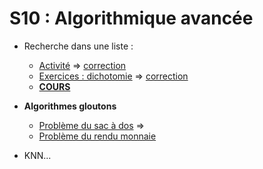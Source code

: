 # S10 : Algorithmique avancée

* Recherche dans une liste : 
  * [Activité](https://notebook.basthon.fr/?from=https://raw.githubusercontent.com/thfruchart/1nsi/main/S10/ACTIVITE_recherche_liste.ipynb) => [correction](https://notebook.basthon.fr/?from=https://raw.githubusercontent.com/thfruchart/1nsi/main/S10/ACTIVITE_recherche_liste_CORR.ipynb)
  * [Exercices : dichotomie](https://notebook.basthon.fr/?from=https://raw.githubusercontent.com/thfruchart/1nsi/main/S10/EXERCICES_Dichotomie.ipynb) => [correction](https://notebook.basthon.fr/?from=https://raw.githubusercontent.com/thfruchart/1nsi/main/S10/Dichotomie_CORR.ipynb)
  * [**COURS**](https://notebook.basthon.fr/?from=https://raw.githubusercontent.com/thfruchart/1nsi/main/S10/COURS_Recherche_Dichotomique.ipynb)
* **Algorithmes gloutons**
  * [Problème du sac à dos](https://notebook.basthon.fr/?from=https://raw.githubusercontent.com/thfruchart/1nsi/main/S10/SacADos.ipynb) => [](https://notebook.basthon.fr/?from=https://raw.githubusercontent.com/thfruchart/1nsi/main/S10/SacADos_COMPLET.ipynb)
  * [Problème du rendu monnaie](https://notebook.basthon.fr/?from=https://raw.githubusercontent.com/thfruchart/1nsi/main/S10/Rendu_Monnaie.ipynb)
  
* KNN...
